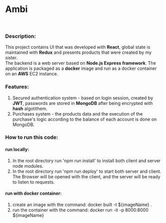 # Ambi 

<br />

### Description:
This project contains UI that was developed with **React**, global state is maintained with **Redux** and presents products that were created by my sister. <br />
The backend is a web server based on **Node.js Express framework**.
The application is packaged as a **docker** image and run as a docker container on an **AWS** EC2 instance.

### Features:
1. Secured authentication system - based on login session, created by **JWT**, passwords are stored in **MongoDB** after being encrypted with **hash** algotithem.
2. Purchases system - the products data and the execution of the purchase's logic according to the balance of each account is done on MongoDB.

### How to run this code:
#### run locally:
1. In the root directory run 'npm run install' to install both client and server node modules.
2. In the root directory run 'npm run deploy' to start both server and client. The Browser will be opened with the client, and the server will be ready to listen to requests. <br />

#### run with docker container:
1. create an image with the command: docker built -t ${imageName} .
2.  run the container with the command: docker run -it -p 8000:8000 ${imageName}



